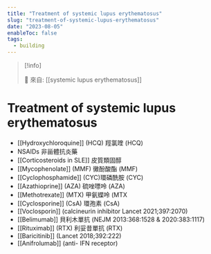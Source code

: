 ```yaml
---
title: "Treatment of systemic lupus erythematosus"
slug: "treatment-of-systemic-lupus-erythematosus"
date: "2023-08-05"
enableToc: false
tags:
  - building
---
```


> [!info]
>
> 🌱 來自: [[systemic lupus erythematosus]]

# Treatment of systemic lupus erythematosus

- [[Hydroxychloroquine]] (HCQ) 羥氯喹 (HCQ)
- NSAIDs 非甾體抗炎藥
- [[Corticosteroids in SLE]] 皮質類固醇
- [[Mycophenolate]] (MMF) 黴酚酸酯 (MMF)
- [[Cyclophosphamide]] (CYC)環磷酰胺 (CYC)
- [[Azathioprine]] (AZA) 硫唑嘌呤 (AZA)
- [[Methotrexate]] (MTX) 甲氨蝶呤 (MTX
- [[Cyclosporine]] (CsA) 環孢素 (CsA)
- [[Voclosporin]] (calcineurin inhibitor Lancet 2021;397:2070)
- [[Belimumab]] 貝利木單抗 (NEJM 2013:368:1528 & 2020:383:1117)
- [[Rituximab]] (RTX) 利妥昔單抗 (RTX)
- [[Baricitinib]] (Lancet 2018;392:222)
- [[Anifrolumab]] (anti- IFN receptor)
